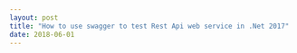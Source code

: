 ```yaml
---
layout: post
title: "How to use swagger to test Rest Api web service in .Net 2017"
date: 2018-06-01
---
```

